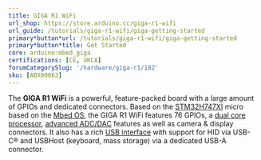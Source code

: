 ```yaml
---
title: GIGA R1 WiFi
url_shop: https://store.arduino.cc/giga-r1-wifi
url_guide: /tutorials/giga-r1-wifi/giga-getting-started
primary*button*url: /tutorials/giga-r1-wifi/giga-getting-started
primary*button*title: Get Started
core: arduino:mbed_giga
certifications: [CE, UKCA]
forumCategorySlug: '/hardware/giga-r1/182'
sku: [ABX00063]
---
```


The **GIGA R1 WiFi** is a powerful, feature-packed board with a large amount of GPIOs and dedicated connectors. Based on the [STM32H747XI](/resources/datasheets/stm32h747xi.pdf) micro based on the [Mbed OS](https://os.mbed.com/), the GIGA R1 WiFi features 76 GPIOs, a [dual core processor](/tutorials/giga-r1-wifi/giga-dual-core), [advanced ADC/DAC](/tutorials/giga-r1-wifi/giga-audio) features as well as camera & display connectors. It also has a rich [USB interface](/tutorials/giga-r1-wifi/giga-usb) with support for HID via USB-C® and USBHost (keyboard, mass storage) via a dedicated USB-A connector.
